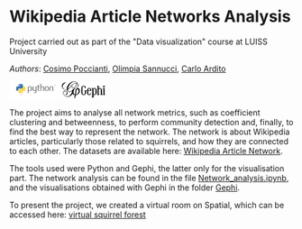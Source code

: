 # Wikipedia Article Networks Analysis
Project carried out as part of the "Data visualization" course at LUISS University

*Authors*: [Cosimo Poccianti](https://github.com/cosimopoccianti), [Olimpia Sannucci](https://github.com/olimpiasannucci), [Carlo Ardito](https://github.com/CarloArdito95?tab=repositories)

<p float="left">
<img src="logo/python_logo.png" height="30" />
<img src="logo/gephi_logo.png" height="30" />
</p>

The project aims to analyse all network metrics, such as coefficient clustering and betweenness, to perform community detection and, finally, to find the best way to represent the network. The network is about Wikipedia articles, particularly those related to squirrels, and how they are connected to each other. The datasets are available here: [Wikipedia Article Network]( https://snap.stanford.edu/data/wikipedia-article-networks.html).

The tools used were Python and Gephi, the latter only for the visualisation part. The network analysis can be found in the file [Network_analysis.ipynb](Network_analysis.ipynb), and the visualisations obtained with Gephi in the folder [Gephi](Gephi).

To present the project, we created a virtual room on Spatial, which can be accessed here: [virtual squirrel forest](https://www.spatial.io/s/Data-Vis-6273de24fe93dc0001dda8b4?share=6534865150247293390)


